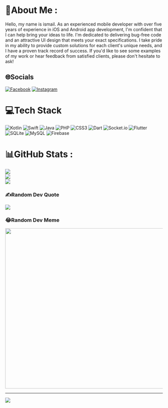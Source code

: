 # 💫About Me :
Hello, my name is  ismail. As an experienced mobile developer with over five years of experience in iOS and Android app development, I'm confident that I can help bring your ideas to life. I'm dedicated to delivering bug-free code and an attractive UI design that meets your exact specifications. I take pride in my ability to provide custom solutions for each client's unique needs, and I have a proven track record of success. If you'd like to see some examples of my work or hear feedback from satisfied clients, please don't hesitate to ask!


## 🌐Socials
[![Facebook](https://img.shields.io/badge/Facebook-%231877F2.svg?logo=Facebook&logoColor=white)](https://facebook.com/https://www.facebook.com/profile.php?id=100056234059985) [![Instagram](https://img.shields.io/badge/Instagram-%23E4405F.svg?logo=Instagram&logoColor=white)](https://instagram.com/ismailhamad2) 

# 💻Tech Stack
![Kotlin](https://img.shields.io/badge/kotlin-%230095D5.svg?style=for-the-badge&logo=kotlin&logoColor=white) ![Swift](https://img.shields.io/badge/swift-F54A2A?style=for-the-badge&logo=swift&logoColor=white) ![Java](https://img.shields.io/badge/java-%23ED8B00.svg?style=for-the-badge&logo=java&logoColor=white) ![PHP](https://img.shields.io/badge/php-%23777BB4.svg?style=for-the-badge&logo=php&logoColor=white) ![CSS3](https://img.shields.io/badge/css3-%231572B6.svg?style=for-the-badge&logo=css3&logoColor=white) ![Dart](https://img.shields.io/badge/dart-%230175C2.svg?style=for-the-badge&logo=dart&logoColor=white) ![Socket.io](https://img.shields.io/badge/Socket.io-black?style=for-the-badge&logo=socket.io&badgeColor=010101) ![Flutter](https://img.shields.io/badge/Flutter-%2302569B.svg?style=for-the-badge&logo=Flutter&logoColor=white) ![SQLite](https://img.shields.io/badge/sqlite-%2307405e.svg?style=for-the-badge&logo=sqlite&logoColor=white) ![MySQL](https://img.shields.io/badge/mysql-%2300f.svg?style=for-the-badge&logo=mysql&logoColor=white) ![Firebase](https://img.shields.io/badge/firebase-%23039BE5.svg?style=for-the-badge&logo=firebase)
# 📊GitHub Stats :
![](https://github-readme-stats.vercel.app/api?username=ismailhamad&theme=radical&hide_border=false&include_all_commits=false&count_private=false)<br/>
![](https://github-readme-streak-stats.herokuapp.com/?user=ismailhamad&theme=radical&hide_border=false)<br/>
![](https://github-readme-stats.vercel.app/api/top-langs/?username=ismailhamad&theme=radical&hide_border=false&include_all_commits=false&count_private=false&layout=compact)

### ✍️Random Dev Quote
![](https://quotes-github-readme.vercel.app/api?type=horizontal&theme=tokyonight)

### 😂Random Dev Meme
<img src="https://random-memer.herokuapp.com/" width="512px"/>

---
[![](https://visitcount.itsvg.in/api?id=ismailhamad&icon=7&color=10)](https://visitcount.itsvg.in)

